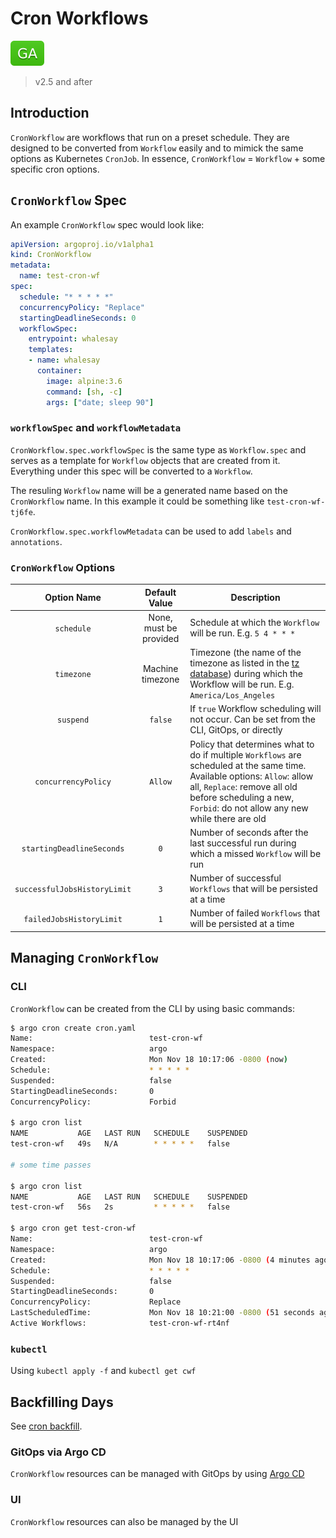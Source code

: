 # Cron Workflows

![GA](assets/ga.svg)

> v2.5 and after

## Introduction

`CronWorkflow` are workflows that run on a preset schedule. They are designed to be converted from `Workflow` easily and to mimick the same options as Kubernetes `CronJob`. In essence, `CronWorkflow` = `Workflow` + some specific cron options.

## `CronWorkflow` Spec

An example `CronWorkflow` spec would look like:

```yaml
apiVersion: argoproj.io/v1alpha1
kind: CronWorkflow
metadata:
  name: test-cron-wf
spec:
  schedule: "* * * * *"
  concurrencyPolicy: "Replace"
  startingDeadlineSeconds: 0
  workflowSpec:
    entrypoint: whalesay
    templates:
    - name: whalesay
      container:
        image: alpine:3.6
        command: [sh, -c]
        args: ["date; sleep 90"]
```

### `workflowSpec` and `workflowMetadata`

`CronWorkflow.spec.workflowSpec` is the same type as `Workflow.spec` and serves as a template for `Workflow` objects that are created from it. Everything under this spec will be converted to a `Workflow`.

The resuling `Workflow` name will be a generated name based on the `CronWorkflow` name. In this example it could be something like `test-cron-wf-tj6fe`.

`CronWorkflow.spec.workflowMetadata` can be used to add `labels` and `annotations`.

### `CronWorkflow` Options

|          Option Name         |      Default Value     | Description                                                                                                                                                                                                                            |
|:----------------------------:|:----------------------:|----------------------------------------------------------------------------------------------------------------------------------------------------------------------------------------------------------------------------------------|
|          `schedule`          | None, must be provided | Schedule at which the `Workflow` will be run. E.g. `5 4 * * * `                                                                                                                                                                        |
|          `timezone`          |    Machine timezone    | Timezone (the name of the timezone as listed in the [tz database](https://en.wikipedia.org/wiki/List_of_tz_database_time_zones)) during which the Workflow will be run. E.g. `America/Los_Angeles`                                                                                                                                                             |
|           `suspend`          |         `false`        | If `true` Workflow scheduling will not occur. Can be set from the CLI, GitOps, or directly                                                                                                                                             |
|      `concurrencyPolicy`     |         `Allow`        | Policy that determines what to do if multiple `Workflows` are scheduled at the same time. Available options: `Allow`: allow all, `Replace`: remove all old before scheduling a new, `Forbid`: do not allow any new while there are old |
| `startingDeadlineSeconds`    |           `0`          | Number of seconds after the last successful run during which a missed `Workflow` will be run                                                                                                                                           |
| `successfulJobsHistoryLimit` |           `3`          | Number of successful `Workflows` that will be persisted at a time                                                                                                                                                                      |
| `failedJobsHistoryLimit`     | `1`                    | Number of failed `Workflows` that will be persisted at a time                                                                                                                                                                          |

## Managing `CronWorkflow`

### CLI

`CronWorkflow` can be created from the CLI by using basic commands:

```sh
$ argo cron create cron.yaml
Name:                          test-cron-wf
Namespace:                     argo
Created:                       Mon Nov 18 10:17:06 -0800 (now)
Schedule:                      * * * * *
Suspended:                     false
StartingDeadlineSeconds:       0
ConcurrencyPolicy:             Forbid

$ argo cron list
NAME           AGE   LAST RUN   SCHEDULE    SUSPENDED
test-cron-wf   49s   N/A        * * * * *   false

# some time passes

$ argo cron list
NAME           AGE   LAST RUN   SCHEDULE    SUSPENDED
test-cron-wf   56s   2s         * * * * *   false

$ argo cron get test-cron-wf
Name:                          test-cron-wf
Namespace:                     argo
Created:                       Mon Nov 18 10:17:06 -0800 (4 minutes ago)
Schedule:                      * * * * *
Suspended:                     false
StartingDeadlineSeconds:       0
ConcurrencyPolicy:             Replace
LastScheduledTime:             Mon Nov 18 10:21:00 -0800 (51 seconds ago)
Active Workflows:              test-cron-wf-rt4nf
```

### `kubectl`

Using `kubectl apply -f` and `kubectl get cwf`

## Backfilling Days

See [cron backfill](cron-backfill.md).

### GitOps via Argo CD

`CronWorkflow` resources can be managed with GitOps by using [Argo CD](https://github.com/argoproj/argo-cd)

### UI

`CronWorkflow` resources can also be managed by the UI
